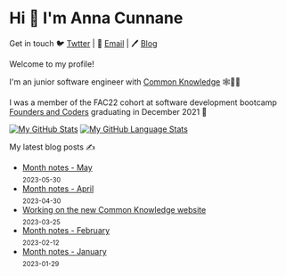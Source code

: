 # Hi 👋 I'm Anna Cunnane

Get in touch 🐦 [Twtter](https://twitter.com/AnnaThereseCu) |
📧 <a href="mailto:anna_cunnane@proton.me"> Email</a> |
🖊️ [Blog](https://www.annacunnane.co.uk/)

Welcome to my profile!

I'm an junior software engineer with [Common Knowledge](https://commonknowledge.coop/) 🕸️👩‍💻

I was a member of the FAC22 cohort at software development bootcamp [Founders and Coders](https://www.foundersandcoders.com/) graduating in December 2021 
💫

[![My GitHub Stats](https://github-readme-stats.vercel.app/api/?username=moggach&count_private=true&theme=tokyonight&showicons=true)]()
[![My GitHub Language Stats](https://github-readme-stats.vercel.app/api/top-langs/?username=moggach&langs_count=5&theme=tokyonight)]()

My latest blog posts ✍️
- [Month notes - May](https://www.annacunnane.co.uk/blog/Month%20notes%20-%20May) <br/> <sub>2023-05-30</sub>
- [Month notes - April](https://www.annacunnane.co.uk/blog/Month%20notes%20-%20April) <br/> <sub>2023-04-30</sub>
- [Working on the new Common Knowledge website](https://www.annacunnane.co.uk/blog/Working%20on%20the%20new%20Common%20Knowledge%20website) <br/> <sub>2023-03-25</sub>
- [Month notes - February](https://www.annacunnane.co.uk/blog/Month%20notes%20-%20February) <br/> <sub>2023-02-12</sub>
- [Month notes - January](https://www.annacunnane.co.uk/blog/Month%20notes%20-%20January) <br/> <sub>2023-01-29</sub>








